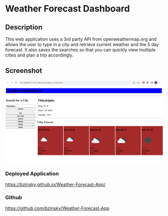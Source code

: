 # Weather Forecast Dashboard

## Description

This web application uses a 3rd party API from openweathermap.org and allows the user to type in a city and retrieve current weather and the 5 day forecast. It also saves the searches so that you can quickly view multiple cities and plan a trip accordingly.

## Screenshot

![](./assets/Screenshot%202023-09-23%20141643.png)

### Deployed Application
https://bzinsky.github.io/Weather-Forecast-App/

### Github
https://github.com/bzinsky/Weather-Forecast-App
